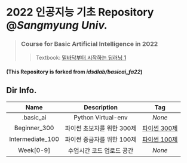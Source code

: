 # 2022 인공지능 기초 Repository @*Sangmyung Univ.*  
   > ### Course for Basic Artificial Intelligence in 2022  
   >    >Textbook: [밑바닥부터 시작하는 딥러닝 1](https://www.hanbit.co.kr/store/books/look.php?p_code=B8475831198)
#### (This Repository is forked from __*idsdlab/basicai_fa22*__)  


## Dir Info.  
|Name|Description|Tag|  
|:---:|:---:|:---:|  
|.basic_ai|Python Virtual-env|*None*|  
|Beginner_300|파이썬 초보자를 위한 300제|[파이썬 300제](https://wikidocs.net/book/922)|  
|Intermediate_100|파이썬 중급자를 위한 100제|[파이썬 100제](https://www.notion.so/Python-100-6ee1860ce29a41bc8eb6b9cfa7d7f06c)|  
|Week[0-9]|수업시간 코드 업로드 공간|*None*|
